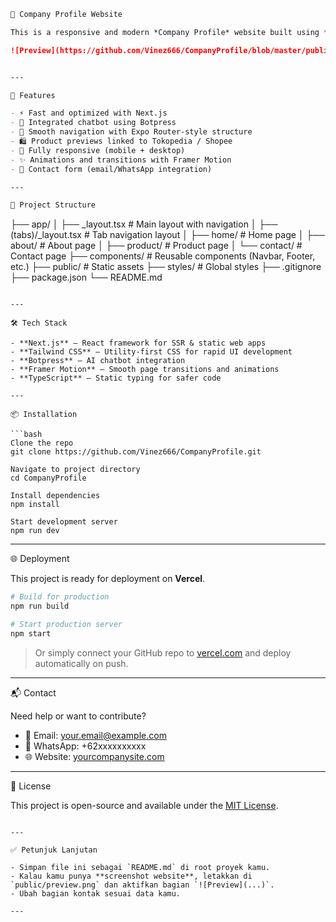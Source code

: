 

```markdown
🏢 Company Profile Website

This is a responsive and modern *Company Profile* website built using *Next.js*, *React*, and *Tailwind CSS*. Designed for companies that want a clean and functional web presence with fast performance and easy deployment.

![Preview](https://github.com/Vinez666/CompanyProfile/blob/master/public/preview.png?raw=true)


---

🚀 Features

- ⚡ Fast and optimized with Next.js
- 💬 Integrated chatbot using Botpress
- 🧭 Smooth navigation with Expo Router-style structure
- 🛍️ Product previews linked to Tokopedia / Shopee
- 📱 Fully responsive (mobile + desktop)
- ✨ Animations and transitions with Framer Motion
- 📧 Contact form (email/WhatsApp integration)

---

📁 Project Structure

```

├── app/
│   ├── \_layout.tsx        # Main layout with navigation
│   ├── (tabs)/\_layout.tsx # Tab navigation layout
│   ├── home/              # Home page
│   ├── about/             # About page
│   ├── product/           # Product page
│   └── contact/           # Contact page
├── components/            # Reusable components (Navbar, Footer, etc.)
├── public/                # Static assets
├── styles/                # Global styles
├── .gitignore
├── package.json
└── README.md

````

---

🛠️ Tech Stack

- **Next.js** – React framework for SSR & static web apps
- **Tailwind CSS** – Utility-first CSS for rapid UI development
- **Botpress** – AI chatbot integration
- **Framer Motion** – Smooth page transitions and animations
- **TypeScript** – Static typing for safer code

---

📦 Installation

```bash
Clone the repo
git clone https://github.com/Vinez666/CompanyProfile.git

Navigate to project directory
cd CompanyProfile

Install dependencies
npm install

Start development server
npm run dev
````

---

🌐 Deployment

This project is ready for deployment on **Vercel**.

```bash
# Build for production
npm run build

# Start production server
npm start
```

> Or simply connect your GitHub repo to [vercel.com](https://vercel.com) and deploy automatically on push.

---

📬 Contact

Need help or want to contribute?

* 📧 Email: [your.email@example.com](mailto:your.email@example.com)
* 💬 WhatsApp: +62xxxxxxxxxx
* 🌐 Website: [yourcompanysite.com](https://yourcompanysite.com)

---

📄 License

This project is open-source and available under the [MIT License](LICENSE).

```

---

✅ Petunjuk Lanjutan

- Simpan file ini sebagai `README.md` di root proyek kamu.
- Kalau kamu punya **screenshot website**, letakkan di `public/preview.png` dan aktifkan bagian `![Preview](...)`.
- Ubah bagian kontak sesuai data kamu.

---


